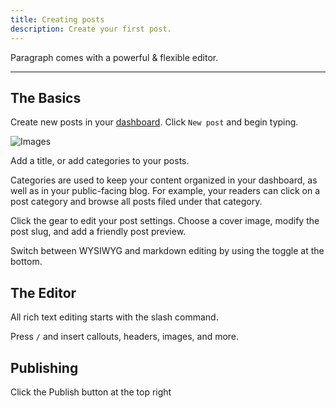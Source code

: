 ```yaml
---
title: Creating posts
description: Create your first post.
---
```


Paragraph comes with a powerful & flexible editor.

---

## The Basics

Create new posts in your [dashboard](https://paragraph.xyz/notes). Click `New post` and begin typing.


![Images](/img/editor.png)

Add a title, or add categories to your posts.

Categories are used to keep your content organized in your dashboard, as well as in your public-facing blog. For example, your readers can click on a post category and browse all posts filed under that category.

Click the gear to edit your post settings. Choose a cover image, modify the post slug, and add a friendly post preview.


Switch between WYSIWYG and markdown editing by using the toggle at the bottom.

## The Editor

All rich text editing starts with the slash command.

Press `/` and insert callouts, headers, images, and more.

## Publishing

Click the Publish button at the top right
